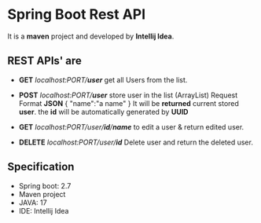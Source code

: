 # Spring Boot Rest API
It is a **maven** project and developed by **Intellij Idea**.
## REST APIs' are
- **GET** *localhost:PORT/**user***
	get all Users from the list.
	
- **POST** *localhost:PORT/**user***
	store user in the list (ArrayList)
	Request Format **JSON**
		{
			"name":"a name"
		}
	It will be **returned** current stored **user**.
	the **id** will be automatically generated by **UUID**
	
- **GET** *localhost:PORT/user/**id**/**name***
	to edit a user & return edited user.
	
- **DELETE** *localhost:PORT/user/**id***
	Delete user and return the deleted user.
	

## Specification
- Spring boot: 2.7
- Maven project
- JAVA: 17
- IDE: Intellij Idea
